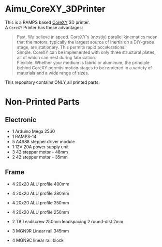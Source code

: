# Aimu_CoreXY_3DPrinter

This is a RAMPS based [CoreXY](http://www.corexy.com/theory.html) 3D printer.  
A `CoreXY` Printer has these advantages:  
> Fast. We believe in speed. CoreXY's (mostly) parallel kinematics mean that the motors, typically the largest source of inertia on a DIY-grade stage, are stationary. This permits rapid accelerations.  
> Simple. CoreXY can be implemented with only three structural plates, all of which can nest during fabrication.  
> Flexible. Whether your medium is fabric or aluminum, the principle behind CoreXY permits motion stages to be rendered in a variety of materials and a wide range of sizes.  

This repository contains ONLY all printed parts.

Non-Printed Parts
=========================

Electronic
-------------------------
* 1  Arduino Mega 2560
* 1  RAMPS-14
* 5  A4988 stepper driver module
* 1  12V 20A power supply unit
* 3  42 stepper motor - 48mm
* 2  42 stepper motor - 35mm

Frame
-------------------------
* 4  20x20 ALU profile 400mm
* 4  20x20 ALU profile 380mm
* 4  20x20 ALU profile 350mm
* 4  20x20 ALU profile 250mm

* 2  T8 Leadscrew 250mm leadspacing 2 round-dist 2mm
* 3  MGN9R Linear rail 345mm
* 4  MGN9C linear rail block

